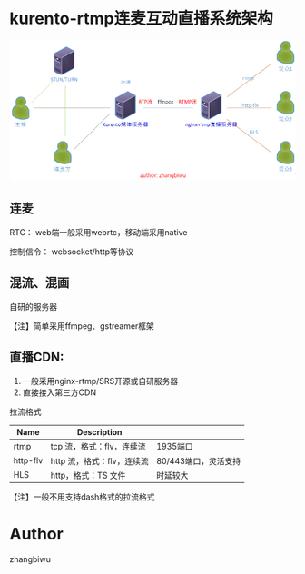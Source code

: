 # kurento-rtmp连麦互动直播系统架构

![kurento连麦直播系统](/img/kurento-rtmp.png)



## 连麦

RTC： web端一般采用webrtc，移动端采用native

控制信令： websocket/http等协议

## 混流、混画

自研的服务器

【注】简单采用ffmpeg、gstreamer框架


## 直播CDN: 

1. 一般采用nginx-rtmp/SRS开源或自研服务器
1. 直接接入第三方CDN

拉流格式

| Name      | Description                 |                             |
| --------- |  --------------------------- |--------------------------- |
| rtmp      |     tcp 流，格式：flv，连续流  | 1935端口                   |
| http-flv  |     http 流，格式：flv，连续流 | 80/443端口，灵活支持        |
| HLS       |     http，格式：TS 文件        | 时延较大                   |

【注】一般不用支持dash格式的拉流格式


# Author
zhangbiwu